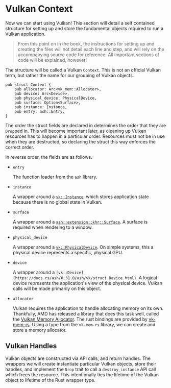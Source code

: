 # Vulkan Context

Now we can start using Vulkan! This section will detail a self contained structure for setting up and store the fundamental objects required to run a Vulkan application.

> From this point on in the book, the instructions for setting up and creating the files will not detail each line and step, and will rely on the accompanying source code for reference. All important sections of code will be explained, however!

The structure will be called a Vulkan `Context`. This is not an official Vulkan term, but rather the name for our grouping of Vulkan objects.

```rust,noplaypen
pub struct Context {
    pub allocator: Arc<vk_mem::Allocator>,
    pub device: Arc<Device>,
    pub physical_device: PhysicalDevice,
    pub surface: Option<Surface>,
    pub instance: Instance,
    pub entry: ash::Entry,
}
```

The order the struct fields are declared in determines the order that they are `Drop`ped in. This will become important later, as cleaning up Vulkan resources has to happen in a particular order. Resources must not be in use when they are destructed, so declaring the struct this way enforces the correct order.

In reverse order, the fields are as follows.

* `entry`

    The function loader from the `ash` library.

* `instance`

    A wrapper around a [`vk::Instance`](https://docs.rs/ash/0.31.0/ash/vk/struct.Instance.html), which stores application state because there is no global state in Vulkan.

* `surface`

    A wrapper around a [`ash::extension::khr::Surface`](https://docs.rs/ash/0.31.0/ash/extensions/khr/struct.Surface.html). A surface is required when rendering to a window.

* `physical_device`

    A wrapper around a [`vk::PhysicalDevice`](https://docs.rs/ash/0.31.0/ash/vk/struct.PhysicalDevice.html). On simple systems, this a physical device represents a specific, physical GPU.

* `device`

    A wrapper around a `[vk::Device](https://docs.rs/ash/0.31.0/ash/vk/struct.Device.html)`. A logical device represents the application's view of the physical device. Vulkan calls will be made primarily on this object.

* `allocator`

    Vulkan requires the application to handle allocating memory on its own. Thankfully, AMD has released a library that does this task well, called the [Vulkan Memory Allocator](https://github.com/GPUOpen-LibrariesAndSDKs/VulkanMemoryAllocator). The rust bindings are provided by [vk-mem-rs](https://github.com/gwihlidal/vk-mem-rs). Using a type from the `vk-mem-rs` library, we can create and store a memory allocator.

## Vulkan Handles

Vulkan objects are constructed via API calls, and return handles. The wrappers we will create instantiate particular Vulkan objects, store their handles, and implement the `Drop` trait to call a `destroy_instance` API call which frees the resource. This intentionally ties the lifetime of the Vulkan object to lifetime of the Rust wrapper type.
